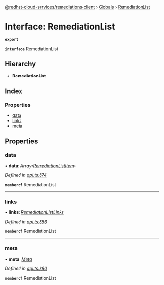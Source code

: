 [@redhat-cloud-services/remediations-client](../README.md) › [Globals](../globals.md) › [RemediationList](remediationlist.md)

# Interface: RemediationList

**`export`** 

**`interface`** RemediationList

## Hierarchy

* **RemediationList**

## Index

### Properties

* [data](remediationlist.md#data)
* [links](remediationlist.md#links)
* [meta](remediationlist.md#meta)

## Properties

###  data

• **data**: *Array‹[RemediationListItem](remediationlistitem.md)›*

*Defined in [api.ts:874](https://github.com/leSamo/javascript-clients/blob/master/packages/remediations/api.ts#L874)*

**`memberof`** RemediationList

___

###  links

• **links**: *[RemediationListLinks](remediationlistlinks.md)*

*Defined in [api.ts:886](https://github.com/leSamo/javascript-clients/blob/master/packages/remediations/api.ts#L886)*

**`memberof`** RemediationList

___

###  meta

• **meta**: *[Meta](meta.md)*

*Defined in [api.ts:880](https://github.com/leSamo/javascript-clients/blob/master/packages/remediations/api.ts#L880)*

**`memberof`** RemediationList
